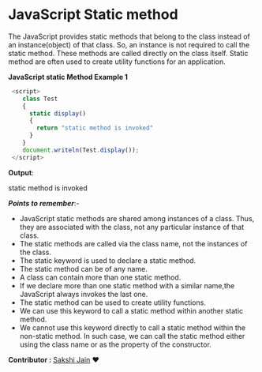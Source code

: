 # **JavaScript Static method**
The JavaScript provides static methods that belong to the class instead of an instance(object) of that class. So, an instance is not required to call the static method. These methods are called directly on the class itself. Static method are often used to create utility functions for an application.

**JavaScript static Method Example 1**
 
```javascript
 <script>
	class Test  
	{  
	  static display()  
	  {  
	    return "static method is invoked"  
	  }  
	}  
	document.writeln(Test.display()); 
 </script>  
``` 
**Output**:

static method is invoked

***Points to remember***:- 
  *	JavaScript static methods are shared among instances of a class. Thus, they are associated with the class, not any particular instance of that class.
  *	The static methods are called via the class name, not the instances of the class.
  * The static keyword is used to declare a static method.
  *	The static method can be of any name.
  *	A class can contain more than one static method.
  *	If we declare more than one static method with a similar name,the JavaScript always invokes the last one.
  *	The static method can be used to create utility functions.
  *	We can use this keyword to call a static method within another static method.
  *	We cannot use this keyword directly to call a static method within the non-static method. In such case, we can call the static method either using the class name or as the property of the constructor.

__Contributor :__ [Sakshi Jain](https://github.com/sakshi168) :heart:
